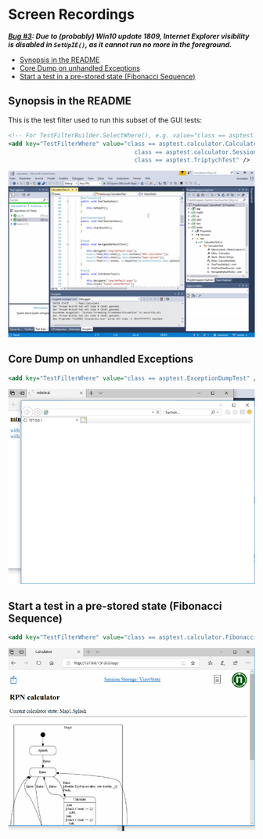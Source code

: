 # Screen Recordings

**_[Bug #3](/../../issues/3): Due to (probably) Win10 update 1809, Internet Explorer visibility is disabled in `SetUpIE()`,
as it cannot run no more in the foreground._**

* [Synopsis in the README](#synopsis-in-the-readme)
* [Core Dump on unhandled Exceptions](#core-dump-on-unhandled-exceptions)
* [Start a test in a pre-stored state (Fibonacci Sequence)](#start-a-test-in-a-pre-stored-state-fibonacci-sequence)


## Synopsis in the README

This is the test filter used to run this subset of the GUI tests:

```xml
<!-- For TestFilterBuilder.SelectWhere(), e.g. value="class == asptest.ExceptionDumpTest" -->
<add key="TestFilterWhere" value="class == asptest.calculator.CalculateTest ||
                                    class == asptest.calculator.SessionGridViewTest ||
                                    class == asptest.TriptychTest" />
```

![Tests running...](img/running.gif)


## Core Dump on unhandled Exceptions

```xml
<add key="TestFilterWhere" value="class == asptest.ExceptionDumpTest" />
```

![ExceptionDumpTest in action](img/ExceptionDumpTest.gif)


## Start a test in a pre-stored state (Fibonacci Sequence)

```xml
<add key="TestFilterWhere" value="class == asptest.calculator.FibonacciTest" />
```

![FibonacciTest in action](img/FibonacciTest.gif)